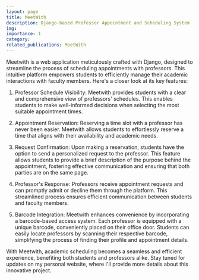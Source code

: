 ```yaml
---
layout: page
title: MeetWith
description: Django-based Professor Appointment and Scheduling System
img: 
importance: 1
category: 
related_publications: MeetWith 
---
```

Meetwith is a web application meticulously crafted with Django, designed to streamline the process of scheduling appointments with professors. This intuitive platform empowers students to efficiently manage their academic interactions with faculty members. Here's a closer look at its key features:

1. Professor Schedule Visibility:
Meetwith provides students with a clear and comprehensive view of professors' schedules. This enables students to make well-informed decisions when selecting the most suitable appointment times.

2. Appointment Reservation:
Reserving a time slot with a professor has never been easier. Meetwith allows students to effortlessly reserve a time that aligns with their availability and academic needs.

3. Request Confirmation:
Upon making a reservation, students have the option to send a personalized request to the professor. This feature allows students to provide a brief description of the purpose behind the appointment, fostering effective communication and ensuring that both parties are on the same page.

4. Professor's Response:
Professors receive appointment requests and can promptly admit or decline them through the platform. This streamlined process ensures efficient communication between students and faculty members.

5. Barcode Integration:
Meetwith enhances convenience by incorporating a barcode-based access system. Each professor is equipped with a unique barcode, conveniently placed on their office door. Students can easily locate professors by scanning their respective barcode, simplifying the process of finding their profile and appointment details.

With Meetwith, academic scheduling becomes a seamless and efficient experience, benefiting both students and professors alike. Stay tuned for updates on my personal website, where I'll provide more details about this innovative project.
